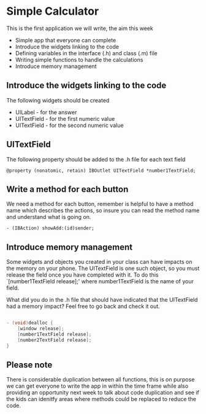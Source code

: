 Simple Calculator
==========================

This is the first application we will write, the aim this week
* Simple app that everyone can complete
* Introduce the widgets linking to the code
* Defining variables in the interface (.h) and class (.m) file
* Writing simple functions to handle the calculations
* Introduce memory management

Introduce the widgets linking to the code
------------------------------------------

The following widgets should be created
* UILabel - for the answer
* UITextField - for the first numeric value
* UITextField - for the second numeric value

UITextField
-----------

The following property should be added to the .h file for each text field

`@property (nonatomic, retain) IBOutlet UITextField *number1TextField;`

Write a method for each button
-------------------------------

We need a method for each button, remember is helpful to have a method name
which describes the actions, so insure you can read the method name and 
understand what is going on.

`- (IBAction) showAdd:(id)sender;`

Introduce memory management
----------------------------

Some widgets and objects you created in your class can have impacts on the 
memory on your phone.  The UITextField is one such object, so you must release 
the field once you have completed with it.  To do this `[number1TextField release];'
where number1TextField is the name of your field.

What did you do in the .h file that should have indicated that the UITextField
had a memory impact? Feel free to go back and check it out.

````objective-c

- (void)dealloc {
    [window release];
	[number1TextField release];
	[number2TextField release];
}
````
Please note
-----------
There is considerable duplication between all functions, this is on purpose 
we can get everyone to write the app in within the time frame while also providing
an opportunity next week to talk about code duplication and see if the kids
can idenitfy areas where methods could be replaced to reduce the code.

